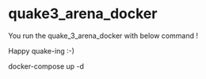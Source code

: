 # quake3_arena_docker

You run the quake_3_arena_docker with below command !

Happy quake-ing :-)

docker-compose up -d
